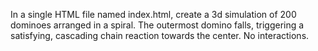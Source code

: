 In a single HTML file named index.html, create a 3d simulation of 200 dominoes arranged in a spiral. The outermost domino falls, triggering a satisfying, cascading chain reaction towards the center. No interactions. 
